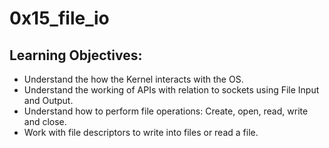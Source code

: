 <h1><b> 0x15_file_io</b> </h1>
<h2> Learning Objectives: </h2>
<ul>
<li> Understand the how the Kernel interacts with the OS. </li>
<li> Understand the working of APIs with relation to sockets using File Input and Output. </li>
<li> Understand how to perform file operations: Create, open, read, write and close. </li>
<li> Work with file descriptors to write into files or read a file. </li>
</ul>

